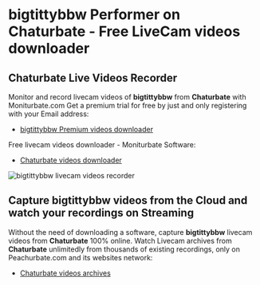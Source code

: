# bigtittybbw Performer on Chaturbate - Free LiveCam videos downloader

## Chaturbate Live Videos Recorder

Monitor and record livecam videos of **bigtittybbw** from **Chaturbate** with Moniturbate.com
Get a premium trial for free by just and only registering with your Email address:
* [bigtittybbw Premium videos downloader](https://moniturbate.com/request-demo-licence-key.html)

Free livecam videos downloader - Moniturbate Software:
* [Chaturbate videos downloader](https://moniturbate.com/moniturbate-download-software.html)

![bigtittybbw livecam videos recorder](https://peachurnet.com/templates/moniturbate-software.png)


## Capture bigtittybbw videos from the Cloud and watch your recordings on Streaming

Without the need of downloading a software, capture **bigtittybbw** livecam videos from **Chaturbate** 100% online.
Watch Livecam archives from **Chaturbate** unlimitedly from thousands of existing recordings, only on Peachurbate.com and its websites network:
* [Chaturbate videos archives](https://peachurnet.com/)